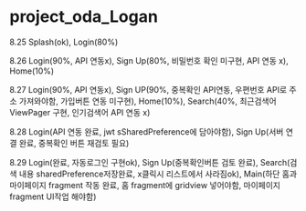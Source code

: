 # project_oda_Logan

8.25 Splash(ok), Login(80%)

8.26 Login(90%, API 연동x), Sign Up(80%, 비밀번호 확인 미구현, API 연동 x), Home(10%) 

8.27 Login(90%, API 연동x), Sign UP(90%, 중복확인 API연동, 우편번호 API로 주소 가져와야함, 가입버튼 연동 미구현), Home(10%), Search(40%, 최근검색어 ViewPager 구현, 인기검색어 API 연동 x) 

8.28 Login(API 연동 완료, jwt sSharedPreference에 담아야함), Sign Up(서버 연결 완료, 중복확인 버튼 재검토 필요)

8.29 Login(완료, 자동로그인 구현ok), Sign Up(중복확인버튼 검토 완료), Search(검색 내용 sharedPreference저장완료, x클릭시 리스트에서 사라짐ok), Main(하단 홈과 마이페이지 fragment 작동 완료, 홈 fragment에 gridview 넣어야함, 마이페이지 fragment UI작업 해야함)
